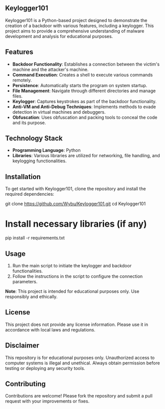 
## Keylogger101

Keylogger101 is a Python-based project designed to demonstrate the creation of a backdoor with various features, including a keylogger. This project aims to provide a comprehensive understanding of malware development and analysis for educational purposes.

## Features

- **Backdoor Functionality**: Establishes a connection between the victim's machine and the attacker's machine.
- **Command Execution**: Creates a shell to execute various commands remotely.
- **Persistence**: Automatically starts the program on system startup.
- **File Management**: Navigate through different directories and manage files.
- **Keylogger**: Captures keystrokes as part of the backdoor functionality.
- **Anti-VM and Anti-Debug Techniques**: Implements methods to evade detection in virtual machines and debuggers.
- **Obfuscation**: Uses obfuscation and packing tools to conceal the code and its purpose.

## Technology Stack

- **Programming Language**: Python
- **Libraries**: Various libraries are utilized for networking, file handling, and keylogging functionalities.

## Installation

To get started with Keylogger101, clone the repository and install the required dependencies:


git clone https://github.com/Wybu/Keylogger101.git
cd Keylogger101
# Install necessary libraries (if any)
pip install -r requirements.txt


## Usage

1. Run the main script to initiate the keylogger and backdoor functionalities.
2. Follow the instructions in the script to configure the connection parameters.

**Note**: This project is intended for educational purposes only. Use responsibly and ethically.

## License

This project does not provide any license information. Please use it in accordance with local laws and regulations.

## Disclaimer

This repository is for educational purposes only. Unauthorized access to computer systems is illegal and unethical. Always obtain permission before testing or deploying any security tools.

## Contributing

Contributions are welcome! Please fork the repository and submit a pull request with your improvements or fixes.
